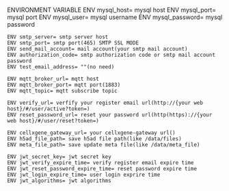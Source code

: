 ENVIRONMENT VARIABLE
	ENV mysql_host= mysql host
	ENV mysql_port= mysql port
	ENV mysql_user= mysql username
	ENV mysql_password= mysql password
	
	ENV smtp_server= smtp server host
	ENV smtp_port= smtp port(465) SMTP SSL MODE
	ENV send_mail_account= mail account(your smtp mail account)
	ENV authorization_code= smtp authorization code or smtp mail account password
	ENV test_email_address= ""(no need)
	
	ENV mqtt_broker_url= mqtt host
	ENV mqtt_broker_port= mqtt port(1883)
	ENV mqtt_topic= mqtt subscribe topic
	
	ENV verify_url= verfify your register email url(http://{your web host}/#/user/active?token=)
	ENV reset_password_url= reset your password url(http(https)://{your web host}/#/user/reset?token=)
	
	ENV cellxgene_gateway_url= your cellxgene-gateway url()
	ENV h5ad_file_path= save h5ad file path(like /data/files)
	ENV meta_file_path= save update meta file(like /data/meta_file)
	
	ENV jwt_secret_key= jwt secret key
	ENV jwt_verify_expire_time= verify register email expire time
	ENV jwt_reset_password_expire_time= reset password expire time
	ENV jwt_login_expire_time= user login exprire time
	ENV jwt_algorithms= jwt algorithms
